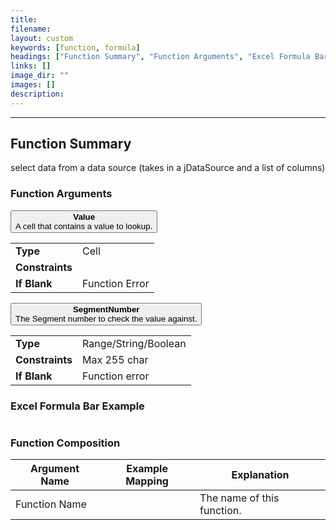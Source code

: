 ```yaml
---
title: 
filename: 
layout: custom
keywords: [function, formula]
headings: ["Function Summary", "Function Arguments", "Excel Formula Bar Example", "Function Composition"]
links: []
image_dir: ""
images: []
description: 
---
```

* * *

## Function Summary 

select data from a data source (takes in a jDataSource and a list of columns) 

### Function Arguments

<button class="collapsible-parameter">**Value**<br>A cell that contains a value to lookup.</button>
<div markdown="1" class="panel-parameter">
<table>
 <tbody>
 <tr>
		<td class="pph"><b>Type</b></td>
		<td>Cell</td>
 </tr>
 <tr>
		<td class="pph"><b>Constraints</b></td>
		<td></td>
 </tr>
 <tr>
		<td class="pph"><b>If Blank</b></td>
		<td>Function Error</td>
 </tr>
 </tbody>
</table>
</div>

<button class="collapsible-parameter">**SegmentNumber**<br>The Segment number to check the value against.</button>
<div markdown="1" class="panel-parameter">
<table>
 <tbody>
 <tr>
		<td class="pph"><b>Type</b></td>
		<td>Range/String/Boolean</td>
 </tr>
 <tr>
		<td class="pph"><b>Constraints</b></td>
		<td>Max 255 char</td>
 </tr>
 <tr>
		<td class="pph"><b>If Blank</b></td>
		<td>Function error</td>
 </tr>
 </tbody>
</table>
</div>

### Excel Formula Bar Example

```Excel
```

### Function Composition

| Argument Name | Example Mapping | Explanation |
|------|------|------|
| Function Name |  | The name of this function. |
